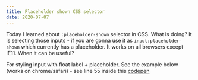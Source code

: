 ```yaml
---
title: Placeholder shown CSS selector
date: 2020-07-07
---
```


Today I learned about `:placeholder-shown` selector in CSS.
What is doing? It is selecting those inputs - if you are gonna use it as `input:placeholder-shown`
which currently has a placeholder. It works on all browsers except IE11. When it can be useful?

For styling input with float label + placeholder. See the example below (works on chrome/safari) -
see line 55 inside this [codepen](https://codepen.io/team/css-tricks/pen/XVBLRM)
